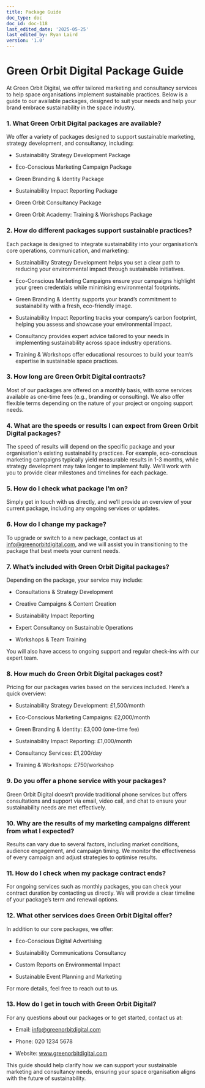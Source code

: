 ```yaml
---
title: Package Guide
doc_type: doc
doc_id: doc-118
last_edited_date: '2025-05-25'
last_edited_by: Ryan Laird
version: '1.0'
---
```


# Green Orbit Digital Package Guide

At Green Orbit Digital, we offer tailored marketing and consultancy services to help space organisations implement sustainable practices. Below is a guide to our available packages, designed to suit your needs and help your brand embrace sustainability in the space industry.

<!-- Unsupported block type: divider -->

### 1. What Green Orbit Digital packages are available?

We offer a variety of packages designed to support sustainable marketing, strategy development, and consultancy, including:

- Sustainability Strategy Development Package

- Eco-Conscious Marketing Campaign Package

- Green Branding & Identity Package

- Sustainability Impact Reporting Package

- Green Orbit Consultancy Package

- Green Orbit Academy: Training & Workshops Package

<!-- Unsupported block type: divider -->

### 2. How do different packages support sustainable practices?

Each package is designed to integrate sustainability into your organisation’s core operations, communication, and marketing:

- Sustainability Strategy Development helps you set a clear path to reducing your environmental impact through sustainable initiatives.

- Eco-Conscious Marketing Campaigns ensure your campaigns highlight your green credentials while minimising environmental footprints.

- Green Branding & Identity supports your brand’s commitment to sustainability with a fresh, eco-friendly image.

- Sustainability Impact Reporting tracks your company’s carbon footprint, helping you assess and showcase your environmental impact.

- Consultancy provides expert advice tailored to your needs in implementing sustainability across space industry operations.

- Training & Workshops offer educational resources to build your team’s expertise in sustainable space practices.

<!-- Unsupported block type: divider -->

### 3. How long are Green Orbit Digital contracts?

Most of our packages are offered on a monthly basis, with some services available as one-time fees (e.g., branding or consulting). We also offer flexible terms depending on the nature of your project or ongoing support needs.

<!-- Unsupported block type: divider -->

### 4. What are the speeds or results I can expect from Green Orbit Digital packages?

The speed of results will depend on the specific package and your organisation's existing sustainability practices. For example, eco-conscious marketing campaigns typically yield measurable results in 1-3 months, while strategy development may take longer to implement fully. We’ll work with you to provide clear milestones and timelines for each package.

<!-- Unsupported block type: divider -->

### 5. How do I check what package I’m on?

Simply get in touch with us directly, and we’ll provide an overview of your current package, including any ongoing services or updates.

<!-- Unsupported block type: divider -->

### 6. How do I change my package?

To upgrade or switch to a new package, contact us at info@greenorbitdigital.com, and we will assist you in transitioning to the package that best meets your current needs.

<!-- Unsupported block type: divider -->

### 7. What’s included with Green Orbit Digital packages?

Depending on the package, your service may include:

- Consultations & Strategy Development

- Creative Campaigns & Content Creation

- Sustainability Impact Reporting

- Expert Consultancy on Sustainable Operations

- Workshops & Team Training

You will also have access to ongoing support and regular check-ins with our expert team.

<!-- Unsupported block type: divider -->

### 8. How much do Green Orbit Digital packages cost?

Pricing for our packages varies based on the services included. Here’s a quick overview:

- Sustainability Strategy Development: £1,500/month

- Eco-Conscious Marketing Campaigns: £2,000/month

- Green Branding & Identity: £3,000 (one-time fee)

- Sustainability Impact Reporting: £1,000/month

- Consultancy Services: £1,200/day

- Training & Workshops: £750/workshop

<!-- Unsupported block type: divider -->

### 9. Do you offer a phone service with your packages?

Green Orbit Digital doesn’t provide traditional phone services but offers consultations and support via email, video call, and chat to ensure your sustainability needs are met effectively.

<!-- Unsupported block type: divider -->

### 10. Why are the results of my marketing campaigns different from what I expected?

Results can vary due to several factors, including market conditions, audience engagement, and campaign timing. We monitor the effectiveness of every campaign and adjust strategies to optimise results.

<!-- Unsupported block type: divider -->

### 11. How do I check when my package contract ends?

For ongoing services such as monthly packages, you can check your contract duration by contacting us directly. We will provide a clear timeline of your package’s term and renewal options.

<!-- Unsupported block type: divider -->

### 12. What other services does Green Orbit Digital offer?

In addition to our core packages, we offer:

- Eco-Conscious Digital Advertising

- Sustainability Communications Consultancy

- Custom Reports on Environmental Impact

- Sustainable Event Planning and Marketing

For more details, feel free to reach out to us.

<!-- Unsupported block type: divider -->

### 13. How do I get in touch with Green Orbit Digital?

For any questions about our packages or to get started, contact us at:

- Email: info@greenorbitdigital.com

- Phone: 020 1234 5678

- Website: www.greenorbitdigital.com

<!-- Unsupported block type: divider -->

This guide should help clarify how we can support your sustainable marketing and consultancy needs, ensuring your space organisation aligns with the future of sustainability.
